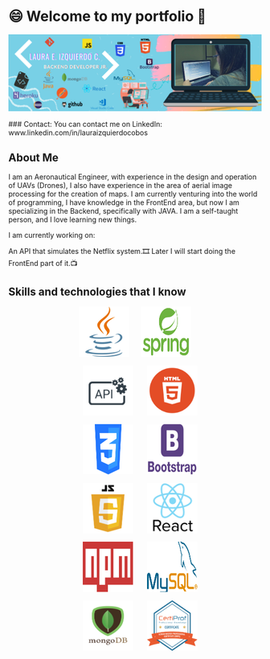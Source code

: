 
# :smile: Welcome to my portfolio 👋
![Laura Izquierdo](/images/LauraIzquierdo.png)
<div class="text-black bg-green-light mb-2">
### Contact:
You can contact me on LinkedIn: www.linkedin.com/in/lauraizquierdocobos

## **About Me**

I am an Aeronautical Engineer, with experience in the design and operation of UAVs (Drones), I also have experience in the area of aerial image processing for the creation of maps. I am currently venturing into the world of programming, I have knowledge in the FrontEnd area, but now I am specializing in the Backend, specifically with JAVA. I am a self-taught person, and I love learning new things.

I am currently working on:

An API that simulates the Netflix system.:film_strip:
Later I will start doing the FrontEnd part of it.:tv:


## **Skills and technologies that I know**
<div align="center">
 <img  src="/images/java.png" width="100" height="100"> &nbsp; &nbsp; &nbsp;<img src="/images/spring-framework.png" width="100" height="100"> </br>

&nbsp; &nbsp; &nbsp;<img src="/images/api.png" width="100" height="100"> &nbsp; &nbsp; &nbsp; <img src="/images/HTML.png" width="100" height="100"> </br>

&nbsp; &nbsp; &nbsp;<img src="/images/CSS.png" width="100" height="100"> &nbsp; &nbsp; &nbsp; <img src="/images/Bootstrap-Logo.png" width="100" height="100"> </br>

&nbsp; &nbsp; &nbsp;<img src="/images/Javascript.png" width="100" height="100"> &nbsp; &nbsp; &nbsp; <img src="/images/reactjs.jpg" width="100" height="100"> </br>

&nbsp; &nbsp; &nbsp;<img src="/images/npmpng.png" width="100" height="100"> &nbsp; &nbsp; &nbsp; <img src="/images/mysql.png" width="100" height="100"> </br>

&nbsp; &nbsp; &nbsp;<img src="/images/mongo.png" width="100" height="100"> &nbsp; &nbsp; &nbsp; <img src="/images/scrum.png" width="100" height="100"> </br>

</div>
</div>
